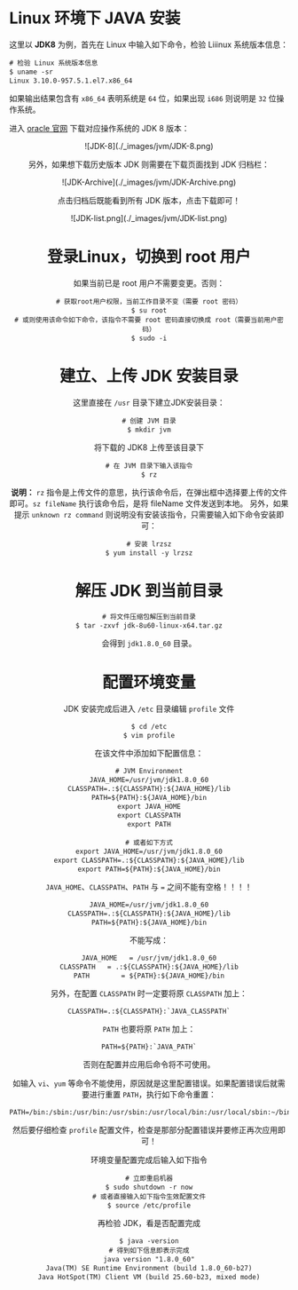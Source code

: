 # Linux 环境下 JAVA 安装

这里以 **JDK8** 为例，首先在 Linux 中输入如下命令，检验 Liiinux 系统版本信息：

```
# 检验 Linux 系统版本信息
$ uname -sr
Linux 3.10.0-957.5.1.el7.x86_64
```

如果输出结果包含有 `x86_64` 表明系统是 `64` 位，如果出现 `i686` 则说明是 `32` 位操作系统。

进入 [oracle 官网](https://www.oracle.com/) 下载对应操作系统的 JDK 8 版本：

<div align = center>![JDK-8](./_images/jvm/JDK-8.png)

另外，如果想下载历史版本 JDK 则需要在下载页面找到 JDK 归档栏：

<div align = center>![JDK-Archive](./_images/jvm/JDK-Archive.png)

点击归档后既能看到所有 JDK 版本，点击下载即可！

<div align = center>![JDK-list.png](./_images/jvm/JDK-list.png)

# 登录Linux，切换到 root 用户

如果当前已是 root 用户不需要变更。否则：

```
# 获取root用户权限，当前工作目录不变（需要 root 密码）
$ su root
# 或则使用该命令如下命令，该指令不需要 root 密码直接切换成 root（需要当前用户密码）
$ sudo -i
```

# 建立、上传 JDK 安装目录

这里直接在 `/usr` 目录下建立JDK安装目录：

```
# 创建 JVM 目录
$ mkdir jvm
```

将下载的 JDK8 上传至该目录下

```
# 在 JVM 目录下输入该指令
$ rz
```

**说明：** `rz` 指令是上传文件的意思，执行该命令后，在弹出框中选择要上传的文件即可。`sz fileName` 执行该命令后，是将 fileName 文件发送到本地。
另外，如果提示 `unknown rz command` 则说明没有安装该指令，只需要输入如下命令安装即可：

```
# 安装 lrzsz
$ yum install -y lrzsz
```

# 解压 JDK 到当前目录

```
# 将文件压缩包解压到当前目录
$ tar -zxvf jdk-8u60-linux-x64.tar.gz
```

会得到 `jdk1.8.0_60` 目录。

# 配置环境变量

JDK 安装完成后进入 `/etc` 目录编辑 `profile` 文件

```
$ cd /etc
$ vim profile
```

在该文件中添加如下配置信息：

```
# JVM Environment
JAVA_HOME=/usr/jvm/jdk1.8.0_60
CLASSPATH=.:${CLASSPATH}:${JAVA_HOME}/lib
PATH=${PATH}:${JAVA_HOME}/bin
export JAVA_HOME
export CLASSPATH
export PATH

# 或者如下方式
export JAVA_HOME=/usr/jvm/jdk1.8.0_60
export CLASSPATH=.:${CLASSPATH}:${JAVA_HOME}/lib
export PATH=${PATH}:${JAVA_HOME}/bin
```

<!--sec data-title="警告" data-id="section0" data-show=true ces-->

`JAVA_HOME`、`CLASSPATH`、`PATH` 与 `=` 之间不能有空格！！！！

```
JAVA_HOME=/usr/jvm/jdk1.8.0_60
CLASSPATH=.:${CLASSPATH}:${JAVA_HOME}/lib
PATH=${PATH}:${JAVA_HOME}/bin
```
不能写成：
```
JAVA_HOME   = /usr/jvm/jdk1.8.0_60
CLASSPATH   = .:${CLASSPATH}:${JAVA_HOME}/lib
PATH        = ${PATH}:${JAVA_HOME}/bin
```

另外，在配置 `CLASSPATH` 时一定要将原 `CLASSPATH` 加上：

```
CLASSPATH=.:${CLASSPATH}:`JAVA_CLASSPATH`
```

`PATH` 也要将原 `PATH` 加上：

```
PATH=${PATH}:`JAVA_PATH`
```

否则在配置并应用后命令将不可使用。

如输入 `vi`、`yum` 等命令不能使用，原因就是这里配置错误。如果配置错误后就需要进行重置 `PATH`，执行如下命令重置：

```
PATH=/bin:/sbin:/usr/bin:/usr/sbin:/usr/local/bin:/usr/local/sbin:~/bin
```

然后要仔细检查 `profile` 配置文件，检查是那部分配置错误并要修正再次应用即可！

<!--endsec-->

环境变量配置完成后输入如下指令

```
# 立即重启机器
$ sudo shutdown -r now
# 或者直接输入如下指令生效配置文件
$ source /etc/profile
```

再检验 JDK，看是否配置完成

```
$ java -version
# 得到如下信息即表示完成
java version "1.8.0_60"
Java(TM) SE Runtime Environment (build 1.8.0_60-b27)
Java HotSpot(TM) Client VM (build 25.60-b23, mixed mode)
```
